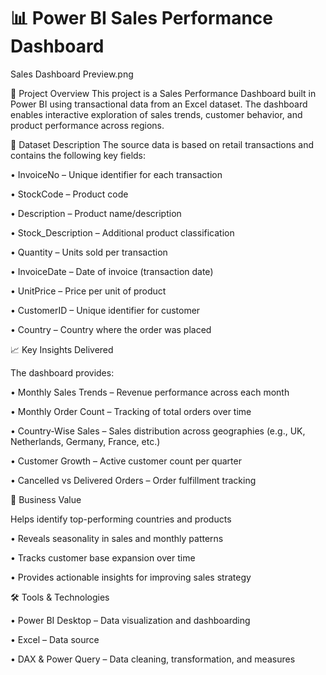 # 📊 Power BI Sales Performance Dashboard

Sales Dashboard Preview.png

📌 Project Overview
This project is a Sales Performance Dashboard built in Power BI using transactional data from an Excel dataset.
The dashboard enables interactive exploration of sales trends, customer behavior, and product performance across regions.

📂 Dataset Description
The source data is based on retail transactions and contains the following key fields:

• InvoiceNo – Unique identifier for each transaction

• StockCode – Product code

• Description – Product name/description

• Stock_Description – Additional product classification

• Quantity – Units sold per transaction

• InvoiceDate – Date of invoice (transaction date)

• UnitPrice – Price per unit of product

• CustomerID – Unique identifier for customer

• Country – Country where the order was placed


📈 Key Insights Delivered

The dashboard provides:

• Monthly Sales Trends – Revenue performance across each month

• Monthly Order Count – Tracking of total orders over time

• Country-Wise Sales – Sales distribution across geographies (e.g., UK, Netherlands, Germany, France, etc.)

• Customer Growth – Active customer count per quarter

• Cancelled vs Delivered Orders – Order fulfillment tracking

🎯 Business Value

Helps identify top-performing countries and products

• Reveals seasonality in sales and monthly patterns

• Tracks customer base expansion over time

• Provides actionable insights for improving sales strategy

🛠️ Tools & Technologies

• Power BI Desktop – Data visualization and dashboarding

• Excel – Data source

• DAX & Power Query – Data cleaning, transformation, and measures
